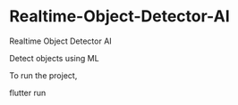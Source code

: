 # Realtime-Object-Detector-AI
Realtime Object Detector AI

Detect objects using ML

To run the project,

flutter run
